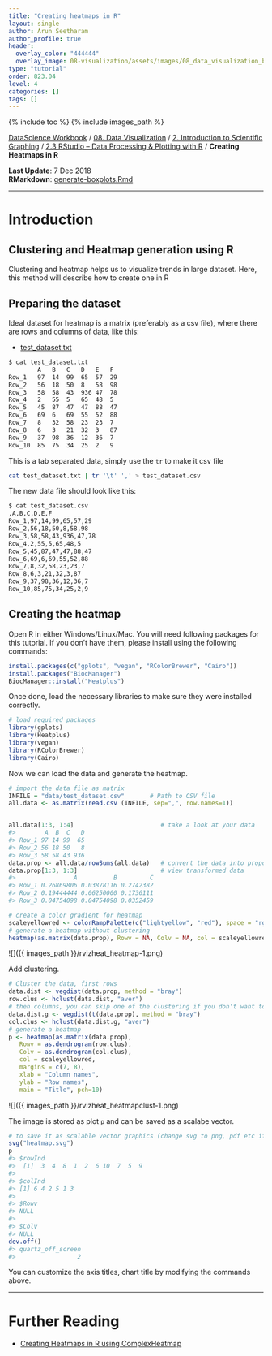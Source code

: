 ```yaml
---
title: "Creating heatmaps in R"
layout: single
author: Arun Seetharam
author_profile: true
header:
  overlay_color: "444444"
  overlay_image: 08-visualization/assets/images/08_data_visualization_banner.png
type: "tutorial"
order: 823.04
level: 4
categories: []
tags: []
---
```


{% include toc %}
{% include images_path %}

[DataScience Workbook](https://datascience.101workbook.org/) / [08. Data Visualization](../../00-DataVisualization-LandingPage.md) / [2. Introduction to Scientific Graphing](../01-introduction-to-scientific-graphing.md) / [2.3 RStudio – Data Processing & Plotting with R](01-graphing-with-rstudio.md) / **Creating Heatmaps in R**

**Last Update**: 7 Dec 2018 <br/> **RMarkdown**:
[generate-boxplots.Rmd](https://bioinformaticsworkbook.org/tutorials/generate-boxplots.Rmd)

---


# Introduction

## Clustering and Heatmap generation using R

Clustering and heatmap helps us to visualize trends in large dataset.
Here, this method will describe how to create one in R

## Preparing the dataset

Ideal dataset for heatmap is a matrix (preferably as a csv file), where
there are rows and columns of data, like this:

-   [test\_dataset.txt](https://bioinformaticsworkbook.org/tutorials/data/test_dataset.txt)

``` bash
$ cat test_dataset.txt
        A   B   C   D   E   F
Row_1   97  14  99  65  57  29
Row_2   56  18  50  8   58  98
Row_3   58  58  43  936 47  78
Row_4   2   55  5   65  48  5
Row_5   45  87  47  47  88  47
Row_6   69  6   69  55  52  88
Row_7   8   32  58  23  23  7
Row_8   6   3   21  32  3   87
Row_9   37  98  36  12  36  7
Row_10  85  75  34  25  2   9
```

This is a tab separated data, simply use the `tr` to make it csv file

``` bash
cat test_dataset.txt | tr '\t' ',' > test_dataset.csv
```

The new data file should look like this:

``` bash
$ cat test_dataset.csv
,A,B,C,D,E,F
Row_1,97,14,99,65,57,29
Row_2,56,18,50,8,58,98
Row_3,58,58,43,936,47,78
Row_4,2,55,5,65,48,5
Row_5,45,87,47,47,88,47
Row_6,69,6,69,55,52,88
Row_7,8,32,58,23,23,7
Row_8,6,3,21,32,3,87
Row_9,37,98,36,12,36,7
Row_10,85,75,34,25,2,9
```

## Creating the heatmap

Open R in either Windows/Linux/Mac. You will need following packages for
this tutorial. If you don’t have them, please install using the
following commands:

``` r
install.packages(c("gplots", "vegan", "RColorBrewer", "Cairo"))
install.packages("BiocManager")
BiocManager::install("Heatplus")
```

Once done, load the necessary libraries to make sure they were installed
correctly.

``` r
# load required packages
library(gplots)
library(Heatplus)
library(vegan)
library(RColorBrewer)
library(Cairo)
```

Now we can load the data and generate the heatmap.

``` r
# import the data file as matrix
INFILE = "data/test_dataset.csv"       # Path to CSV file
all.data <- as.matrix(read.csv (INFILE, sep=",", row.names=1))


all.data[1:3, 1:4]                        # take a look at your data
#>        A  B  C   D
#> Row_1 97 14 99  65
#> Row_2 56 18 50   8
#> Row_3 58 58 43 936
data.prop <- all.data/rowSums(all.data)   # convert the data into proportions, you can also log transform your data
data.prop[1:3, 1:3]                       # view transformed data
#>                A          B         C
#> Row_1 0.26869806 0.03878116 0.2742382
#> Row_2 0.19444444 0.06250000 0.1736111
#> Row_3 0.04754098 0.04754098 0.0352459

# create a color gradient for heatmap
scaleyellowred <- colorRampPalette(c("lightyellow", "red"), space = "rgb")(100)
# generate a heatmap without clustering
heatmap(as.matrix(data.prop), Rowv = NA, Colv = NA, col = scaleyellowred, margins = c(10, 2))
```

![]({{ images_path }}/rvizheat_heatmap-1.png)

Add clustering.

``` r
# Cluster the data, first rows
data.dist <- vegdist(data.prop, method = "bray")
row.clus <- hclust(data.dist, "aver")
# then columns, you can skip one of the clustering if you don't want to mess a particular row/column
data.dist.g <- vegdist(t(data.prop), method = "bray")
col.clus <- hclust(data.dist.g, "aver")
# generate a heatmap
p <- heatmap(as.matrix(data.prop),
   Rowv = as.dendrogram(row.clus),
   Colv = as.dendrogram(col.clus),
   col = scaleyellowred,
   margins = c(7, 8),
   xlab = "Column names",
   ylab = "Row names",
   main = "Title", pch=10)
```

![]({{ images_path }}/rvizheat_heatmapclust-1.png)

The image is stored as plot `p` and can be saved as a scalabe vector.

``` r
# to save it as scalable vector graphics (change svg to png, pdf etc if you need other formats)
svg("heatmap.svg")
p
#> $rowInd
#>  [1]  3  4  8  1  2  6 10  7  5  9
#>
#> $colInd
#> [1] 6 4 2 5 1 3
#>
#> $Rowv
#> NULL
#>
#> $Colv
#> NULL
dev.off()
#> quartz_off_screen
#>                 2
```

<!--
An example for how your heatmap will look is shown below:


![Example Heatmap]({{ images_path }}/example_heatmap.png)
-->

You can customize the axis titles, chart title by modifying the commands
above.



___
# Further Reading
* [Creating Heatmaps in R using ComplexHeatmap](05-rstudio-tutorial-ComplexHeatmap)
